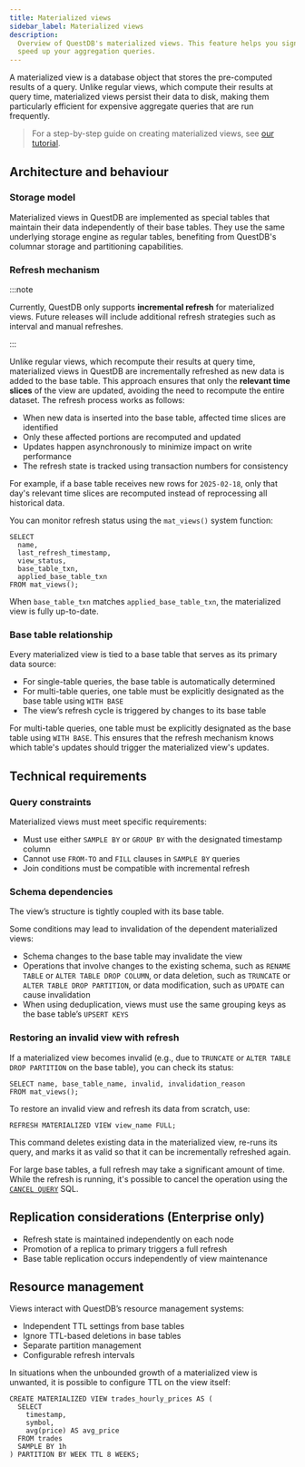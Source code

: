 ```yaml
---
title: Materialized views
sidebar_label: Materialized views
description:
  Overview of QuestDB's materialized views. This feature helps you significantly
  speed up your aggregation queries.
---
```


A materialized view is a database object that stores the pre-computed results of a query.
Unlike regular views, which compute their results at query time, materialized views persist their data to disk, making them particularly efficient for expensive
aggregate queries that are run frequently.

> For a step-by-step guide on creating materialized views, see [our tutorial](/blog/how-to-create-materialized-views/).

## Architecture and behaviour

### Storage model
Materialized views in QuestDB are implemented as special tables that maintain their
data independently of their base tables. They use the same underlying storage
engine as regular tables, benefiting from QuestDB's columnar storage and
partitioning capabilities.

### Refresh mechanism

:::note

Currently, QuestDB only supports **incremental refresh** for materialized views.
Future releases will include additional refresh strategies such as interval and
manual refreshes.

:::

Unlike regular views, which recompute their results at query time, materialized views 
in QuestDB are incrementally refreshed as new data is added to the base table. This 
approach ensures that only the **relevant time slices** of the view are updated, 
avoiding the need to recompute the entire dataset. The refresh process works as follows:

  - When new data is inserted into the base table, affected time slices are identified
  - Only these affected portions are recomputed and updated
  - Updates happen asynchronously to minimize impact on write performance
  - The refresh state is tracked using transaction numbers for consistency

For example, if a base table receives new rows for `2025-02-18`, only that day's relevant 
time slices are recomputed instead of reprocessing all historical data.

You can monitor refresh status using the `mat_views()` system function:

```questdb-sql title="Listing all materialized views"
SELECT
  name,
  last_refresh_timestamp,
  view_status,
  base_table_txn,
  applied_base_table_txn
FROM mat_views();
```

When `base_table_txn` matches `applied_base_table_txn`, the materialized view is fully up-to-date.

### Base table relationship

Every materialized view is tied to a base table that serves as its primary data source:

  - For single-table queries, the base table is automatically determined
  - For multi-table queries, one table must be explicitly designated as the base table using `WITH BASE`
  - The view’s refresh cycle is triggered by changes to its base table

For multi-table queries, one table must be explicitly designated as the base table using `WITH BASE`. This ensures that the refresh mechanism knows which table's updates should trigger the materialized view's updates.

## Technical requirements

### Query constraints

Materialized views must meet specific requirements:

  - Must use either `SAMPLE BY` or `GROUP BY` with the designated timestamp column
  - Cannot use `FROM-TO` and `FILL` clauses in `SAMPLE BY` queries
  - Join conditions must be compatible with incremental refresh

### Schema dependencies

The view’s structure is tightly coupled with its base table.

Some conditions may lead to invalidation of the dependent materialized views:

  - Schema changes to the base table may invalidate the view
  - Operations that involve changes to the existing schema, such as `RENAME TABLE` or `ALTER TABLE DROP COLUMN`, or data deletion, such as `TRUNCATE` or `ALTER TABLE DROP PARTITION`, or data modification, such as `UPDATE` can cause invalidation
  - When using deduplication, views must use the same grouping keys as the base table’s `UPSERT KEYS`

### Restoring an invalid view with refresh

If a materialized view becomes invalid (e.g., due to `TRUNCATE` or `ALTER TABLE DROP PARTITION` on the base table), 
you can check its status:

```questdb-sql title="Checking view status"
SELECT name, base_table_name, invalid, invalidation_reason
FROM mat_views();
```

To restore an invalid view and refresh its data from scratch, use:

```questdb-sql title="Restoring an invalid view"
REFRESH MATERIALIZED VIEW view_name FULL;
```

This command deletes existing data in the materialized view, re-runs its query,
and marks it as valid so that it can be incrementally refreshed again.

For large base tables, a full refresh may take a significant amount of time.
While the refresh is running, it's possible to cancel the operation using the
[`CANCEL QUERY`](/docs/reference/sql/cancel-query/) SQL.

## Replication considerations (Enterprise only)

  - Refresh state is maintained independently on each node
  - Promotion of a replica to primary triggers a full refresh
  - Base table replication occurs independently of view maintenance

## Resource management

Views interact with QuestDB’s resource management systems:

  - Independent TTL settings from base tables
  - Ignore TTL-based deletions in base tables
  - Separate partition management
  - Configurable refresh intervals

In situations when the unbounded growth of a materialized view is unwanted, it
is possible to configure TTL on the view itself:

```questdb-sql title="Create a materialized view with a TTL policy"
CREATE MATERIALIZED VIEW trades_hourly_prices AS (
  SELECT
    timestamp,
    symbol,
    avg(price) AS avg_price
  FROM trades
  SAMPLE BY 1h
) PARTITION BY WEEK TTL 8 WEEKS;
```

